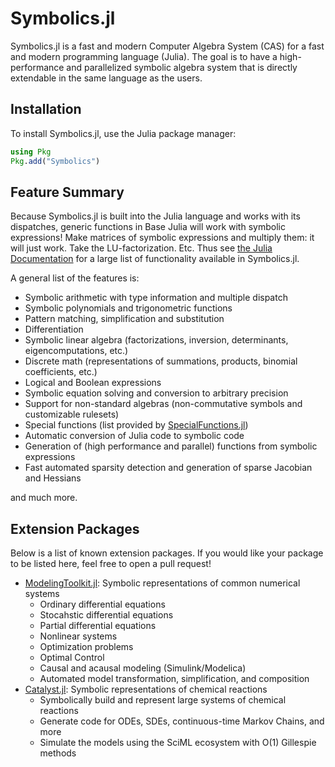 # Symbolics.jl

Symbolics.jl is a fast and modern Computer Algebra System (CAS) for a fast and modern
programming language (Julia). The goal is to have a high-performance and parallelized
symbolic algebra system that is directly extendable in the same language as the users.

## Installation

To install Symbolics.jl, use the Julia package manager:

```julia
using Pkg
Pkg.add("Symbolics")
```

## Feature Summary

Because Symbolics.jl is built into the Julia language and works
with its dispatches, generic functions in Base Julia will work with symbolic
expressions! Make matrices of symbolic expressions and multiply them: it will
just work. Take the LU-factorization. Etc. Thus see
[the Julia Documentation](https://docs.julialang.org/en/v1/) for a large list
of functionality available in Symbolics.jl.

A general list of the features is:

- Symbolic arithmetic with type information and multiple dispatch
- Symbolic polynomials and trigonometric functions
- Pattern matching, simplification and substitution
- Differentiation
- Symbolic linear algebra (factorizations, inversion, determinants, eigencomputations, etc.)
- Discrete math (representations of summations, products, binomial coefficients, etc.)
- Logical and Boolean expressions
- Symbolic equation solving and conversion to arbitrary precision
- Support for non-standard algebras (non-commutative symbols and customizable rulesets)
- Special functions (list provided by [SpecialFunctions.jl](https://github.com/JuliaMath/SpecialFunctions.jl))
- Automatic conversion of Julia code to symbolic code
- Generation of (high performance and parallel) functions from symbolic expressions
- Fast automated sparsity detection and generation of sparse Jacobian and Hessians

and much more.

## Extension Packages

Below is a list of known extension packages. If you would like your package
to be listed here, feel free to open a pull request!

- [ModelingToolkit.jl](https://github.com/SciML/ModelingToolkit.jl): Symbolic representations of common numerical systems
    - Ordinary differential equations
    - Stocahstic differential equations
    - Partial differential equations
    - Nonlinear systems
    - Optimization problems
    - Optimal Control
    - Causal and acausal modeling (Simulink/Modelica)
    - Automated model transformation, simplification, and composition
- [Catalyst.jl](https://github.com/SciML/Catalyst.jl): Symbolic representations of chemical reactions
    - Symbolically build and represent large systems of chemical reactions
    - Generate code for ODEs, SDEs, continuous-time Markov Chains, and more
    - Simulate the models using the SciML ecosystem with O(1) Gillespie methods
